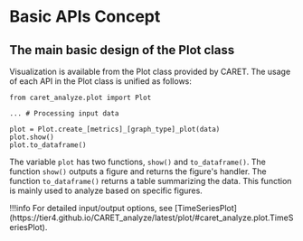 # Basic APIs Concept

## The main basic design of the Plot class

Visualization is available from the Plot class provided by CARET.
The usage of each API in the Plot class is unified as follows:

```python3
from caret_analyze.plot import Plot

... # Processing input data

plot = Plot.create_[metrics]_[graph_type]_plot(data)
plot.show()
plot.to_dataframe()
```

The variable `plot` has two functions, `show()` and `to_dataframe()`.
The function `show()` outputs a figure and returns the figure's handler.
The function `to_dataframe()` returns a table summarizing the data.
This function is mainly used to analyze based on specific figures.

<prettier-ignore-start>
!!!info
    For detailed input/output options, see [TimeSeriesPlot](https://tier4.github.io/CARET_analyze/latest/plot/#caret_analyze.plot.TimeSeriesPlot).
<prettier-ignore-end>
